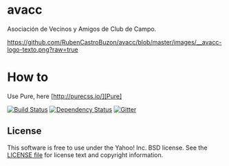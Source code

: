 avacc
==== 
Asociación de Vecinos y Amigos de Club de Campo.

https://github.com/RubenCastroBuzon/avacc/blob/master/images/__avacc-logo-texto.png?raw=true



# How to
Use Pure, here
[http://purecss.io/][Pure]

[![Build Status](http://img.shields.io/travis/yahoo/pure.svg?style=flat)][Build Status]
[![Dependency Status](https://david-dm.org/yahoo/pure/dev-status.svg)](https://david-dm.org/yahoo/pure?type=dev)
[![Gitter](https://badges.gitter.im/Join%20Chat.svg)](https://gitter.im/yahoo/pure?utm_source=badge&utm_medium=badge&utm_campaign=pr-badge&utm_content=badge)


[Pure]: http://purecss.io/
[Bower]: http://bower.io/
[Build Status]: https://travis-ci.org/yahoo/pure
[customize]: http://purecss.io/customize/


License
-------

This software is free to use under the Yahoo! Inc. BSD license.
See the [LICENSE file][] for license text and copyright information.

[LICENSE file]: https://github.com/RubenCastroBuzon/avacc/blob/master/LICENSE.md
